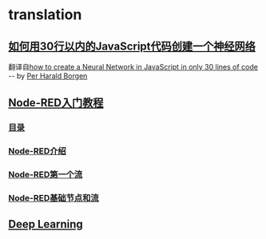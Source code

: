 # translation
## [如何用30行以内的JavaScript代码创建一个神经网络](https://github.com/bing-zhub/translation/blob/master/How%20to%20create%20a%20Neural%20Network%20in%20JavaScript%20in%20only%2030%20lines%20of%20code/%E5%A6%82%E4%BD%95%E7%94%A830%E8%A1%8C%E4%BB%A5%E5%86%85JavaScript%E4%BB%A3%E7%A0%81%E5%88%9B%E5%BB%BA%E4%B8%80%E4%B8%AA%E7%A5%9E%E7%BB%8F%E7%BD%91%E7%BB%9C.md)
翻译自[how to create a Neural Network in JavaScript in only 30 lines of code
](https://medium.freecodecamp.org/how-to-create-a-neural-network-in-javascript-in-only-30-lines-of-code-343dafc50d49) -- by [Per Harald Borgen](https://medium.freecodecamp.org/@perborgen)

## [Node-RED入门教程](https://github.com/bing-zhub/translation/tree/master/Node-RED%20Tutorial)
### [目录](https://github.com/bing-zhub/translation/tree/master/Node-RED%20Tutorial)
### [Node-RED介绍](https://github.com/bing-zhub/translation/blob/master/Node-RED%20Tutorial/Node-RED%20Tutorial%201%20--%20%E7%AE%80%E4%BB%8B.md)
### [Node-RED第一个流](https://github.com/bing-zhub/translation/blob/master/Node-RED%20Tutorial/Node-RED%20Tutorial%202%20--%20%E5%88%9B%E5%BB%BA%E7%AC%AC%E4%B8%80%E4%B8%AA%E6%B5%81.md)
### [Node-RED基础节点和流](https://github.com/bing-zhub/translation/blob/master/Node-RED%20Tutorial/Node-RED%20Tutorial%203%20--%20%E5%9F%BA%E7%A1%80%E8%8A%82%E7%82%B9%E5%92%8C%E6%B5%81.md)
## [Deep Learning](https://github.com/bing-zhub/translation/tree/master/Grokking-Deep-Learning)



